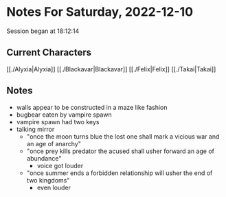 # Notes For Saturday, 2022-12-10
Session began at 18:12:14
## Current Characters
[[./Alyxia|Alyxia]]
[[./Blackavar|Blackavar]]
[[./Felix|Felix]]
[[./Takai|Takai]]
## Notes
- walls appear to be constructed in a maze like fashion
- bugbear eaten by vampire spawn
- vampire spawn had two keys
- talking mirror
	- "once the moon turns blue the lost one shall mark a vicious war and an age of anarchy"
	- "once prey kills predator the acused shall usher forward an age of abundance"
		- voice got louder
	- "once summer ends a forbidden relationship will usher the end of two kingdoms"
		- even louder